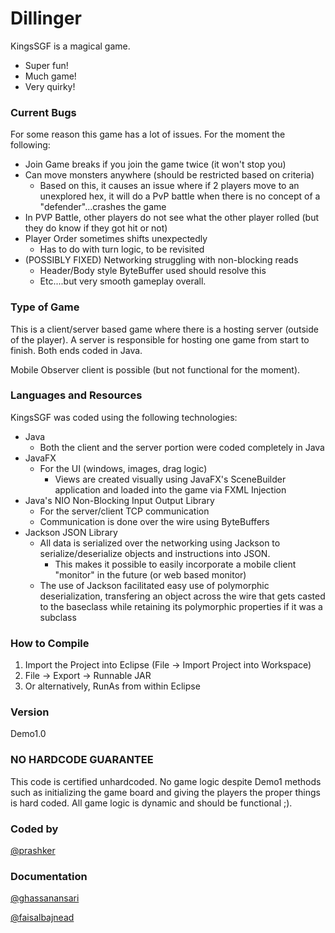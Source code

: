 Dillinger
=========

KingsSGF is a magical game.

  - Super fun!
  - Much game!
  - Very quirky!

### Current Bugs

For some reason this game has a lot of issues. For the moment the following:
  * Join Game breaks if you join the game twice (it won't stop you)
  * Can move monsters anywhere (should be restricted based on criteria)
    * Based on this, it causes an issue where if 2 players move to an unexplored hex, it will do a PvP battle when there is no concept of a "defender"...crashes the game
  * In PVP Battle, other players do not see what the other player rolled (but they do know if they got hit or not)
  * Player Order sometimes shifts unexpectedly
    * Has to do with turn logic, to be revisited
  * (POSSIBLY FIXED) Networking struggling with non-blocking reads
    * Header/Body style ByteBuffer used should resolve this
    * Etc....but very smooth gameplay overall.

### Type of Game
This is a client/server based game where there is a hosting server (outside of the player). A server is responsible for hosting one game from start to finish. Both ends coded in Java.

Mobile Observer client is possible (but not functional for the moment).

### Languages and Resources
KingsSGF was coded using the following technologies:
  * Java
    * Both the client and the server portion were coded completely in Java
  * JavaFX
    * For the UI (windows, images, drag logic)
      * Views are created visually using JavaFX's SceneBuilder application and loaded into the game via FXML Injection
  * Java's NIO Non-Blocking Input Output Library
    * For the server/client TCP communication
    * Communication is done over the wire using ByteBuffers
  * Jackson JSON Library
    * All data is serialized over the networking using Jackson to serialize/deserialize objects and instructions into JSON.
      * This makes it possible to easily incorporate a mobile client "monitor" in the future (or web based monitor)
    * The use of Jackson facilitated easy use of polymorphic deserialization, transfering an object across the wire that gets casted to the baseclass while retaining its polymorphic properties if it was a subclass

### How to Compile
  1. Import the Project into Eclipse (File -> Import Project into Workspace)
  2. File -> Export -> Runnable JAR
  3. Or alternatively, RunAs from within Eclipse

### Version
Demo1.0

### NO HARDCODE GUARANTEE
This code is certified unhardcoded. No game logic despite Demo1 methods such as initializing the game board and giving the players the proper things is hard coded. All game logic is dynamic and should be functional ;).

### Coded by
[@prashker](http://prashker.net)

### Documentation
[@ghassanansari](https://github.com/ghassanansari)

[@faisalbajnead](https://github.com/faisalbajnead)

    